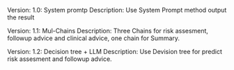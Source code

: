 Version: 1.0: System promtp
Description: Use System Prompt method output the result 

Version: 1.1: Mul-Chains
Description: Three Chains for risk assesment, followup advice and clinical advice, one chain for Summary.

Version: 1.2: Decision tree + LLM
Description: Use Devision tree for predict risk assesment and followup advice.
